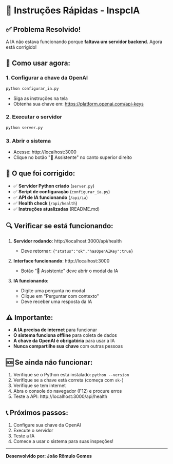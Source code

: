 # 🚀 Instruções Rápidas - InspcIA

## ✅ Problema Resolvido!

A IA não estava funcionando porque **faltava um servidor backend**. Agora está corrigido!

## 🔧 Como usar agora:

### 1. Configurar a chave da OpenAI
```bash
python configurar_ia.py
```
- Siga as instruções na tela
- Obtenha sua chave em: https://platform.openai.com/api-keys

### 2. Executar o servidor
```bash
python server.py
```

### 3. Abrir o sistema
- Acesse: http://localhost:3000
- Clique no botão "🤖 Assistente" no canto superior direito

## 🎯 O que foi corrigido:

- ✅ **Servidor Python criado** (`server.py`)
- ✅ **Script de configuração** (`configurar_ia.py`)
- ✅ **API de IA funcionando** (`/api/ia`)
- ✅ **Health check** (`/api/health`)
- ✅ **Instruções atualizadas** (README.md)

## 🔍 Verificar se está funcionando:

1. **Servidor rodando**: http://localhost:3000/api/health
   - Deve retornar: `{"status":"ok","hasOpenAIKey":true}`

2. **Interface funcionando**: http://localhost:3000
   - Botão "🤖 Assistente" deve abrir o modal da IA

3. **IA funcionando**: 
   - Digite uma pergunta no modal
   - Clique em "Perguntar com contexto"
   - Deve receber uma resposta da IA

## ⚠️ Importante:

- **A IA precisa de internet** para funcionar
- **O sistema funciona offline** para coleta de dados
- **A chave da OpenAI é obrigatória** para usar a IA
- **Nunca compartilhe sua chave** com outras pessoas

## 🆘 Se ainda não funcionar:

1. Verifique se o Python está instalado: `python --version`
2. Verifique se a chave está correta (começa com `sk-`)
3. Verifique se tem internet
4. Abra o console do navegador (F12) e procure erros
5. Teste a API: http://localhost:3000/api/health

## 📞 Próximos passos:

1. Configure sua chave da OpenAI
2. Execute o servidor
3. Teste a IA
4. Comece a usar o sistema para suas inspeções!

---
**Desenvolvido por: João Rômulo Gomes**
